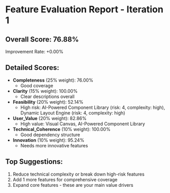 
# Feature Evaluation Report - Iteration 1

## Overall Score: 76.88%
Improvement Rate: +0.00%

## Detailed Scores:
- **Completeness** (25% weight): 76.00%
  - Good coverage
- **Clarity** (15% weight): 100.00%
  - Clear descriptions overall
- **Feasibility** (20% weight): 52.14%
  - High risk: AI-Powered Component Library (risk: 4, complexity: high), Dynamic Layout Engine (risk: 4, complexity: high)
- **User_Value** (20% weight): 82.86%
  - High value: Visual Canvas, AI-Powered Component Library
- **Technical_Coherence** (10% weight): 100.00%
  - Good dependency structure
- **Innovation** (10% weight): 95.24%
  - Needs more innovative features

## Top Suggestions:
1. Reduce technical complexity or break down high-risk features
2. Add 1 more features for comprehensive coverage
3. Expand core features - these are your main value drivers
